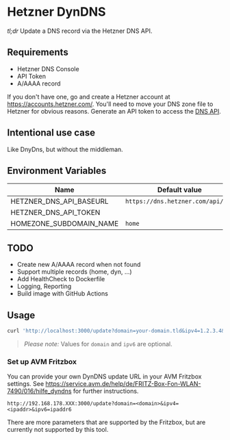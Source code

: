 # Hetzner DynDNS

*tl;dr* Update a DNS record via the Hetzner DNS API.

## Requirements

* Hetzner DNS Console
* API Token
* A/AAAA record

If you don't have one, go and create a Hetzner account at https://accounts.hetzner.com/. You'll need to move your DNS zone file to Hetzner for obvious reasons. Generate an API token to access the [DNS API](https://dns.hetzner.com/settings/api-token).

## Intentional use case

Like DnyDns, but without the middleman.

## Environment Variables

| Name | Default value |
| ---- | ------------- |
| HETZNER_DNS_API_BASEURL | `https://dns.hetzner.com/api/v1/` |
| HETZNER_DNS_API_TOKEN | |
| HOMEZONE_SUBDOMAIN_NAME | `home` |


## TODO

* Create new A/AAAA record when not found
* Support multiple records (home, dyn, ...)
* Add HealthCheck to Dockerfile
* Logging, Reporting
* Build image with GitHub Actions

## Usage

```bash
curl 'http://localhost:3000/update?domain=your-domain.tld&ipv4=1.2.3.4&ipv6=fe80::1234'
```

> *Please note:* Values for `domain` and `ipv6` are optional.

### Set up AVM Fritzbox

You can provide your own DynDNS update URL in your AVM Fritzbox settings. See https://service.avm.de/help/de/FRITZ-Box-Fon-WLAN-7490/016/hilfe_dyndns for further instructions.

```
http://192.168.178.XXX:3000/update?domain=<domain>&ipv4=<ipaddr>&ipv6=ipaddr6
```

There are more parameters that are supported by the Fritzbox, but are currently not supported by this tool.